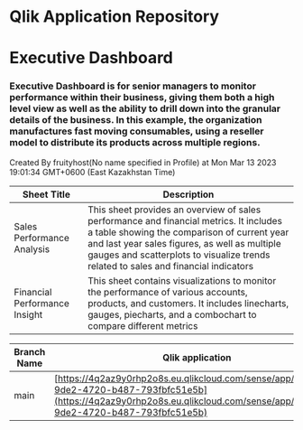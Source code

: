 # Qlik Application Repository 
# Executive Dashboard
### Executive Dashboard is for senior managers to monitor performance within their business, giving them both a high level view as well as the ability to drill down into the granular details of the business. In this example, the organization manufactures fast moving consumables, using a reseller model to distribute its products across multiple regions.
Created By fruityhost(No name specified in Profile) at Mon Mar 13 2023 19:01:34 GMT+0600 (East Kazakhstan Time)




Sheet Title | Description
------------ | -------------
Sales Performance Analysis|This sheet provides an overview of sales performance and financial metrics. It includes a table showing the comparison of current year and last year sales figures, as well as multiple gauges and scatterplots to visualize trends related to sales and financial indicators
Financial Performance Insight|This sheet contains visualizations to monitor the performance of various accounts, products, and customers. It includes linecharts, gauges, piecharts, and a combochart to compare different metrics



Branch Name|Qlik application
---|---
main|[https://4q2az9y0rhp2o8s.eu.qlikcloud.com/sense/app/6c3afe5f-9de2-4720-b487-793fbfc51e5b](https://4q2az9y0rhp2o8s.eu.qlikcloud.com/sense/app/6c3afe5f-9de2-4720-b487-793fbfc51e5b)